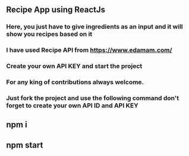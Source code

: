 ## Recipe App using ReactJs 
### Here, you just have to give ingredients as an input and it will show you recipes based on it
### I have used Recipe API from https://www.edamam.com/
### Create your own API KEY and start the project
### For any king of contributions always welcome.
### Just fork the project and use the following command don't forget to create your own API ID and API KEY 
## npm i 
## npm start